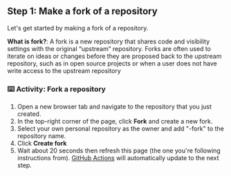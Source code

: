 <!--
  <<< Author notes: Step 1 >>>
  Choose 3-5 steps for your course.
  The first step is always the hardest, so pick something easy!
  Link to docs.github.com for further explanations.
  Encourage users to open new tabs for steps!
  TBD-step-1-notes.
-->

## Step 1: Make a fork of a repository

Let's get started by making a fork of a repository.

**What is fork?**: A fork is a new repository that shares code and visibility settings with the original “upstream” repository. Forks are often used to iterate on ideas or changes before they are proposed back to the upstream repository, such as in open source projects or when a user does not have write access to the upstream repository

### :keyboard: Activity: Fork a repository

1. Open a new browser tab and navigate to the repository that you just created.
2. In the top-right corner of the page, click **Fork** and create a new fork.
3. Select your own personal repository as the owner and add "-fork" to the repository name.
4. Click **Create fork**
1. Wait about 20 seconds then refresh this page (the one you're following instructions from). [GitHub Actions](https://docs.github.com/en/actions) will automatically update to the next step.
